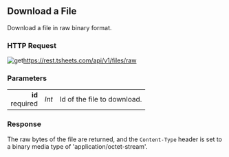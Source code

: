 ## Download a File

Download a file in raw binary format.

### HTTP Request

<img src="../../images/get.png" alt="get"/><api>https://rest.tsheets.com/api/v1/files/raw</api>

### Parameters

|                |             |             |
| -------------: | :---------: | ----------- |
| **id**<br/>required | _Int_ | Id of the file to download. |

### Response

The raw bytes of the file are returned, and the `Content-Type` header is set to a binary media type of 'application/octet-stream'.

